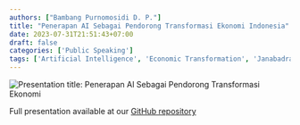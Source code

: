 ```yaml
---
authors: ["Bambang Purnomosidi D. P."]
title: "Penerapan AI Sebagai Pendorong Transformasi Ekonomi Indonesia"
date: 2023-07-31T21:51:43+07:00
draft: false
categories: ['Public Speaking']
tags: ['Artificial Intelligence', 'Economic Transformation', 'Janabadra']
---
```


![Presentation title: Penerapan AI Sebagai Pendorong Transformasi Ekonomi](/images/posts/13/judul.jpg)

Full presentation available at our [GitHub repository](https://github.com/zimera-corp/public-speaking)

